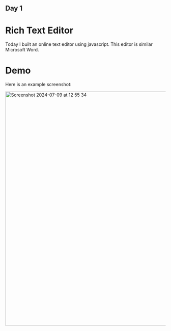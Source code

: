 ## Day 1

# Rich Text Editor

Today I built an online text editor using javascript. This editor is similar Microsoft Word.

# Demo

Here is an example screenshot:

<img width="736" alt="Screenshot 2024-07-09 at 12 55 34" src="https://github.com/cachemoneey/100-days-of-javascript/assets/159622932/a234173c-bbd8-49df-933b-4d0d2272ec16">

